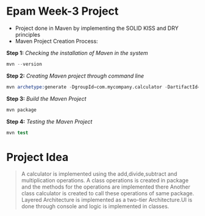 # Epam Week-3 Project

- Project done in Maven by implementing the SOLID KISS and DRY principles
- Maven Project Creation Process:

**Step 1:** *Checking the installation of Maven in the system*
```s
mvn --version
```
**Step 2:** *Creating Maven project through command line*
```s
mvn archetype:generate -DgroupId=com.mycompany.calculator -DartifactId=calculator -DarchetypeArtifactId=maven-archetype-quickstart -DarchetypeVersion=1.4 -DinteractiveMode=false
```
**Step 3:** *Build the Maven Project*
```s
mvn package
```
**Step 4:** *Testing the Maven Project*
```s
mvn test
```

# Project Idea

>A calculator is implemented using the add,divide,subtract and multiplication operations.
>A class operations is created in package and the methods for the operations are implemented there
>Another class calculator is created to call these operations of same package.
>Layered Architecture is implemented as a two-tier Architecture.UI is done through console and logic is implemented in classes.
